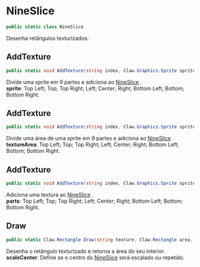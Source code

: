 # NineSlice
```csharp
public static class NineSlice
```
Desenha retângulos texturizados.<br />
## AddTexture
```csharp
public static void AddTexture(string index, Claw.Graphics.Sprite sprite) { }
```
Divide uma sprite em 9 partes e adiciona ao [NineSlice](/api/Claw/Graphics/NineSlice.md#NineSlice) .<br />
**sprite**: Top Left; Top; Top Right; Left; Center; Right; Bottom Left; Bottom; Bottom Right.<br />
## AddTexture
```csharp
public static void AddTexture(string index, Claw.Graphics.Sprite sprite, Claw.Rectangle textureArea) { }
```
Divide uma área de uma sprite em 9 partes e adiciona ao [NineSlice](/api/Claw/Graphics/NineSlice.md#NineSlice) .<br />
**textureArea**: Top Left; Top; Top Right; Left; Center; Right; Bottom Left; Bottom; Bottom Right.<br />
## AddTexture
```csharp
public static void AddTexture(string index, Claw.Graphics.Sprite sprite, Claw.Rectangle[] parts) { }
```
Adiciona uma textura ao [NineSlice](/api/Claw/Graphics/NineSlice.md#NineSlice) .<br />
**parts**: Top Left; Top; Top Right; Left; Center; Right; Bottom Left; Bottom; Bottom Right.<br />
## Draw
```csharp
public static Claw.Rectangle Draw(string texture, Claw.Rectangle area, Claw.Color backgroundColor, Claw.Color blendColor, bool scaleCenter) { }
```
Desenha o retângulo texturizado e retorna a área do seu interior.<br />
**scaleCenter**: Define se o centro do [NineSlice](/api/Claw/Graphics/NineSlice.md#NineSlice) será escalado ou repetido.<br />
